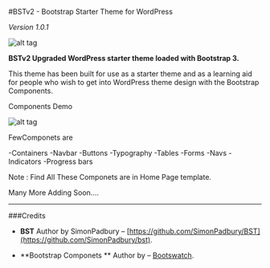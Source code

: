 #BSTv2 - Bootstrap Starter Theme for WordPress
 
*Version 1.0.1*

![alt tag](http://i.imgur.com/zDojiQw.png)
 

**BSTv2 Upgraded WordPress starter theme loaded with Bootstrap 3.**


This theme has been built for use as a starter theme and as a learning aid for people who wish to get into WordPress theme design with the Bootstrap Components.

 
 Components Demo
 
![alt tag](http://i.imgur.com/jHiYhSc.png)
 
 
 
 
FewComponets are

-Containers
-Navbar
-Buttons
-Typography
-Tables
-Forms
-Navs
-Indicators
-Progress bars

Note : Find All These Componets are in Home Page template.

Many More Adding Soon....
 
-----

###Credits

* **BST** Author by SimonPadbury – [https://github.com/SimonPadbury/BST](https://github.com/SimonPadbury/bst).


* **Bootstrap Componets ** Author by  – [Bootswatch](http://bootswatch.com/).
